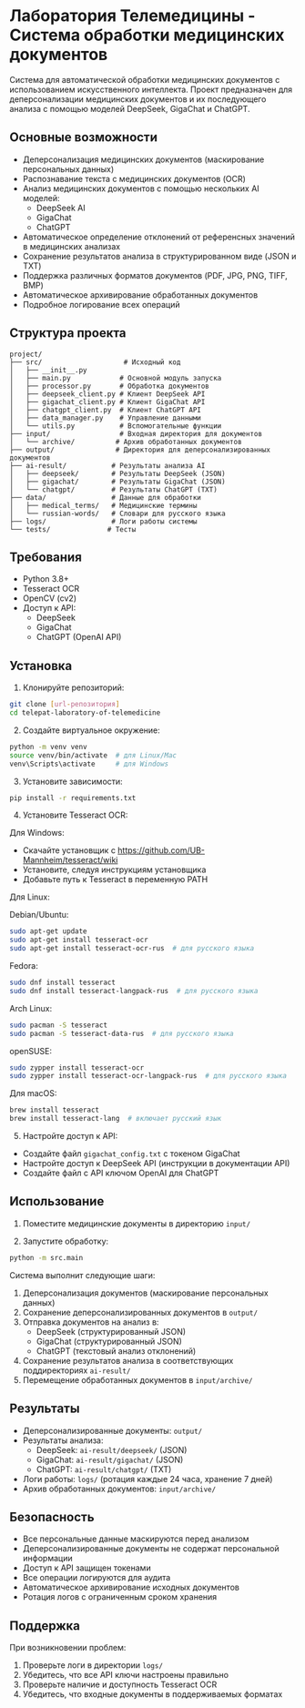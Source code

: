 # Лаборатория Телемедицины - Система обработки медицинских документов

Система для автоматической обработки медицинских документов с использованием искусственного интеллекта. Проект предназначен для деперсонализации медицинских документов и их последующего анализа с помощью моделей DeepSeek, GigaChat и ChatGPT.

## Основные возможности

- Деперсонализация медицинских документов (маскирование персональных данных)
- Распознавание текста с медицинских документов (OCR)
- Анализ медицинских документов с помощью нескольких AI моделей:
  - DeepSeek AI
  - GigaChat
  - ChatGPT
- Автоматическое определение отклонений от референсных значений в медицинских анализах
- Сохранение результатов анализа в структурированном виде (JSON и TXT)
- Поддержка различных форматов документов (PDF, JPG, PNG, TIFF, BMP)
- Автоматическое архивирование обработанных документов
- Подробное логирование всех операций

## Структура проекта

```
project/
├── src/                    # Исходный код
│   ├── __init__.py
│   ├── main.py            # Основной модуль запуска
│   ├── processor.py       # Обработка документов
│   ├── deepseek_client.py # Клиент DeepSeek API
│   ├── gigachat_client.py # Клиент GigaChat API
│   ├── chatgpt_client.py  # Клиент ChatGPT API
│   ├── data_manager.py    # Управление данными
│   └── utils.py           # Вспомогательные функции
├── input/                 # Входная директория для документов
│   └── archive/          # Архив обработанных документов
├── output/               # Директория для деперсонализированных документов
├── ai-result/           # Результаты анализа AI
│   ├── deepseek/        # Результаты DeepSeek (JSON)
│   ├── gigachat/        # Результаты GigaChat (JSON)
│   └── chatgpt/         # Результаты ChatGPT (TXT)
├── data/                # Данные для обработки
│   ├── medical_terms/   # Медицинские термины
│   └── russian-words/   # Словари для русского языка
├── logs/                # Логи работы системы
└── tests/              # Тесты
```

## Требования

- Python 3.8+
- Tesseract OCR
- OpenCV (cv2)
- Доступ к API:
  - DeepSeek
  - GigaChat
  - ChatGPT (OpenAI API)

## Установка

1. Клонируйте репозиторий:
```bash
git clone [url-репозитория]
cd telepat-laboratory-of-telemedicine
```

2. Создайте виртуальное окружение:
```bash
python -m venv venv
source venv/bin/activate  # для Linux/Mac
venv\Scripts\activate     # для Windows
```

3. Установите зависимости:
```bash
pip install -r requirements.txt
```

4. Установите Tesseract OCR:

Для Windows:
- Скачайте установщик с https://github.com/UB-Mannheim/tesseract/wiki
- Установите, следуя инструкциям установщика
- Добавьте путь к Tesseract в переменную PATH

Для Linux:

Debian/Ubuntu:
```bash
sudo apt-get update
sudo apt-get install tesseract-ocr
sudo apt-get install tesseract-ocr-rus  # для русского языка
```

Fedora:
```bash
sudo dnf install tesseract
sudo dnf install tesseract-langpack-rus  # для русского языка
```

Arch Linux:
```bash
sudo pacman -S tesseract
sudo pacman -S tesseract-data-rus  # для русского языка
```

openSUSE:
```bash
sudo zypper install tesseract-ocr
sudo zypper install tesseract-ocr-langpack-rus  # для русского языка
```

Для macOS:
```bash
brew install tesseract
brew install tesseract-lang  # включает русский язык
```

5. Настройте доступ к API:
- Создайте файл `gigachat_config.txt` с токеном GigaChat
- Настройте доступ к DeepSeek API (инструкции в документации API)
- Создайте файл с API ключом OpenAI для ChatGPT

## Использование

1. Поместите медицинские документы в директорию `input/`

2. Запустите обработку:
```bash
python -m src.main
```

Система выполнит следующие шаги:
1. Деперсонализация документов (маскирование персональных данных)
2. Сохранение деперсонализированных документов в `output/`
3. Отправка документов на анализ в:
   - DeepSeek (структурированный JSON)
   - GigaChat (структурированный JSON)
   - ChatGPT (текстовый анализ отклонений)
4. Сохранение результатов анализа в соответствующих поддиректориях `ai-result/`
5. Перемещение обработанных документов в `input/archive/`

## Результаты

- Деперсонализированные документы: `output/`
- Результаты анализа:
  - DeepSeek: `ai-result/deepseek/` (JSON)
  - GigaChat: `ai-result/gigachat/` (JSON)
  - ChatGPT: `ai-result/chatgpt/` (TXT)
- Логи работы: `logs/` (ротация каждые 24 часа, хранение 7 дней)
- Архив обработанных документов: `input/archive/`

## Безопасность

- Все персональные данные маскируются перед анализом
- Деперсонализированные документы не содержат персональной информации
- Доступ к API защищен токенами
- Все операции логируются для аудита
- Автоматическое архивирование исходных документов
- Ротация логов с ограниченным сроком хранения

## Поддержка

При возникновении проблем:
1. Проверьте логи в директории `logs/`
2. Убедитесь, что все API ключи настроены правильно
3. Проверьте наличие и доступность Tesseract OCR
4. Убедитесь, что входные документы в поддерживаемых форматах
